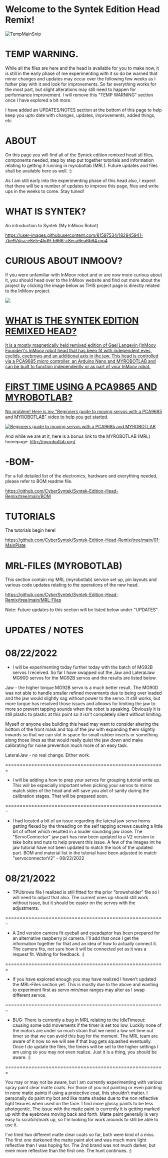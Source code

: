 Welcome to the Syntek Edition Head Remix!
=
![TempMainSnip](https://user-images.githubusercontent.com/81597534/185224203-c23ec7ba-048f-4d5d-99dd-087661b16766.PNG)


TEMP WARNING.
=
While all the files are here and the head is available for you to make now, it is still in the early phase of me experimenting with it so do be warned that minor changes and updates may occur over the following few weeks as I futher play with it and look for improvements. So far everything works for the most part, but slight alterations may still need to happen for performance improvement. I will remove this "TEMP WARNING" section once I have explored a bit more.

I have added an UPDATES/NOTES section at the bottom of this page to help keep you upto date with changes, updates, improvements, added things, etc 

ABOUT
=
On this page you will find all of the Syntek edition remixed head stl files, components needed, step by step put together tutorials and information relating to getting it running in myrobotlab (MRL). Future updates and files shall be available here as well. :)

As I am still early into the experimenting phase of this head also, I expect that there will be a number of updates to improve this page, files and write ups in the weeks to come. Stay tuned!

WHAT IS SYNTEK?
=
An introduction to Syntek (My InMoov Robot)

https://user-images.githubusercontent.com/81597534/182945941-7be97dca-e8e5-45d9-b666-c8eca6ea6b64.mp4

CURIOUS ABOUT INMOOV?
= 
If you were unfamiliar with InMoov robot and or are now more curious about it, you should head over to the InMoov website and find out more about the project  by clicking the image below as THIS project page is directly related to the InMoov project. 

<a href="https://www.inmoov.fr" />
<img src="https://user-images.githubusercontent.com/81597534/182956653-22bd5be5-dd2f-44b9-a1f5-d61002d9dd43.PNG" />

WHAT IS THE SYNTEK EDITION REMIXED HEAD?
= 
It is a mostly magnetically held remixed edition of Gael Langevin (InMoov Founder)'s InMoov robot head that has been fit with independent eyes, eyelids, eyebrows and an additional axis in the jaw. This head is controlled via a PCA9685 micro controller, an Arduino Nano and MYROBOTLAB and can be built to function independently or as part of your InMoov robot. 

FIRST TIME USING A PCA9865 AND MYROBOTLAB?
=
No problem! Here is my "Beginners guide to moving servos with a PCA9685 and MYROBOTLAB" video to help you get started.

[![Beginners guide to moving servos with a PCA9685 and MYROBOTLAB](https://user-images.githubusercontent.com/81597534/182962139-453537c9-c836-4992-8144-bc1f8d35aa70.jpg)](https://youtu.be/unIUJA24uBI  "Beginners guide to moving servos with a PCA9685 and MYROBOTLAB")

And while we are at it, here is a bonus link to the MYROBOTLAB (MRL) homepage: http://myrobotlab.org/

-BOM- 
=
For a full detailed list of the electronics, hardware and everything needed, please refer to BOM readme file. 

https://github.com/CyberSyntek/Syntek-Edition-Head-Remix/tree/main/BOM

TUTORIALS
= 
The tutorials begin here!

https://github.com/CyberSyntek/Syntek-Edition-Head-Remix/tree/main/01-MainPlate

MRL-FILES (MYROBOTLAB)
=
This section contain my MRL (myrobotlab) service set up, pin layouts and various code updates relating to the operations of the new head.

https://github.com/CyberSyntek/Syntek-Edition-Head-Remix/tree/main/MRL-Files

Note: Future updates to this section will be listed below under "UPDATES". 

UPDATES / NOTES
= 

08/22/2022
=
- I will be experimenting today further today with the batch of MG92B servos I received. So far I have swapped out the Jaw and LateralJaw MG90D servos for the MG92B servos and the results are listed below.

Jaw -  the higher torque MG92B servo is a much better result. The MG90D was not able to handle smaller refined movements due to being over loaded and the jaw would slightly sag without power to the servo. It still works, but more torque has resolved those issues and alloows for limiting the jaw to more so prevent tapping sounds when the robot is speaking. Obviously it is still plastic to plastic at this point so it isn't completely silent without limiting.

Myself or anyone else building this head may want to consider altering the bottom of the front mask and top of the jaw with expanding them slightly inwards so that we can slot in space for small rubber inserts or something along those lines as that would really quiet the jaw down and make calibrating for noise prevention much more of an easy task. 

LateralJaw - no real change. Either work. 

=======================================================

- I will be adding a how to prep your servos for grouping tutorial write up. This will be especially important when picking your servos to mirror match sides of the head and will save you alot of sanity during the calibration stages. That will be prepared soon. 

=======================================================

- I had located a bit of an issue regarding the lateral jaw servo horns getting flexed by the threading on the self tapping screws causing a little bit of offset which resulted in a louder sounding jaw close. The "ServoConnector" jaw part has now been updated to a V2 version to take bolts and nuts to help prevent this issue. A few of the images int he jaw tutorial have not been updated to match the look of the updated part. BOM and material list in the tutorial have been adjusted to match "servoconnectorV2" - 08/22/2022

08/21/2022
=
- TPUbrows file I realized is still fitted for the prior "browsholder" file so I will need to adjust that also. The current ones up should still work without issue, but it should be easier on the servos with the adjustments. 


=======================================================

- A 2nd version camera fit eyeball and eyeadaptor has been prepared for an alternative raspberry pi camera. I'll add that once I get the information together for that and an idea of how to actually connect it. The camera fits, not sure how it will be connected yet as it was a request fit. Waiting for feedback. :)

=======================================================

- If you have explored enough you may have realized I haven't updated the MRL-Files section yet. This is mostly due to the above and wanting to experiment first as servo min/max ranges may alter as I swap different servos. 

=======================================================

- BUG: There is currently a bug in MRL relating to the IdleTimeout: causing some odd movements if the timer is set too low. Luckily none of the motors are under so much strain that we need a low set time out timer so that we can avoid this bug for the moment. The MRL team are aware of it now so we will see if that bug gets squashed eventually. Once I do update the files, the timers will be set to the higher settings I am using so you may not even realize. Just it is a thing, you should be aware. :) 

=======================================================

You may or may not be aware, but I am currently experimenting with various spray paint clear matte coats. For those of you not painting or even painting in none matte paints if using a protective coat,  this shouldn't matter. I personally do paint my bot and like matte shades due to the non reflective light texures when used on the face. I find more glossy paints to be less photogentic. The issue with the matte paint is currently it is getting marked up with the eyebrows moving back and forth. Matte paint generally is very easy to scratch/mark up, so I'm looking for work arounds to still be able to use it. 

I've tried two different matte clear coats so far, both were kind of a miss. The first one darkened the matte paint alot and was much more light reflective than I was hoping for. The 2nd brand was not much darker, but even more reflective than the first one. The hunt continues. :) 
